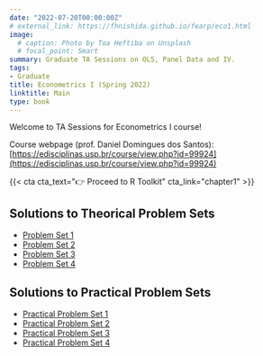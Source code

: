 ```yaml
---
date: "2022-07-20T00:00:00Z"
# external_link: https://fhnishida.github.io/fearp/eco1.html
image:
  # caption: Photo by Toa Heftiba on Unsplash
  # focal_point: Smart
summary: Graduate TA Sessions on OLS, Panel Data and IV.
tags:
- Graduate
title: Econometrics I (Spring 2022)
linktitle: Main
type: book
---
```



Welcome to TA Sessions for Econometrics I course!

Course webpage (prof. Daniel Domingues dos Santos): [https://edisciplinas.usp.br/course/view.php?id=99924](https://edisciplinas.usp.br/course/view.php?id=99924)

{{< cta cta_text="👉 Proceed to R Toolkit" cta_link="chapter1" >}}


## Solutions to Theorical Problem Sets
- [Problem Set 1](Lista-1_Solucao.pdf)
- [Problem Set 2](Lista-2_Solucao.pdf)
- [Problem Set 3](Lista-3_Solucao.pdf)
- [Problem Set 4](Lista-4_Solucao.pdf)


## Solutions to Practical Problem Sets
- [Practical Problem Set 1](Lista-Pratica-1_Solucao.pdf)
- [Practical Problem Set 2](Lista-Pratica-2_Solucao_v2.pdf)
- [Practical Problem Set 3](Lista-Pratica-3_Solucao.pdf)
- [Practical Problem Set 4](Lista-Pratica-4_Solucao.pdf)
